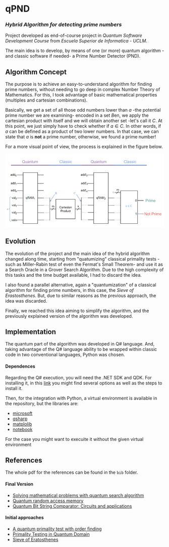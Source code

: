 # qPND
### _Hybrid Algorithm for detecting prime numbers_
 
Project developed as end-of-course project in _Quantum Software Development Course_ from _Escuela Superior de Informatica - UCLM_.

The main idea is to develop, by means of one (or more) quantum algorithm -and classic software if needed- a Prime Number Detector (PND).

## Algorithm Concept
The purpose is to achieve an easy-to-understand algorithm for finding prime numbers, without needing to go deep in complex Number Theory of Mathematics. For this, I took advantage of basic mathematical properties (multiples and cartesian combinations).

Basically, we get a set of all those odd numbers lower than $a$ -the potential prime number we are examining- encoded in a set $B$en, we apply the cartesian product with itself and we will obtain another set -let's call it $C$. At this point, we just simply have to check whether if $a \in C$. In other words, if $a$ can be defined as a product of two lower numbers. In that case, we can state that $a$ is **not** a prime number, otherwise, we found a prime number!

For a more visual point of view, the process is explained in the figure below.

![Final Version Diagram](https://github.com/SergioJF10/qPND/blob/main/doc/img/Final_Version.png?raw=true)

## Evolution
The evolution of the project and the main idea of the hybrid algorithm changed along time, starting from "quatumizing" classical primality tests -such as Miller-Rabin test of even the Fermat's Small Theorem- and use it as a Search Oracle in a Grover Search Algorithm. Due to the high complexity of this tasks and the time budget available, I had to discard the idea.

I also found a parallel alternative, again a "quantumization" of a classical algorithm for finding prime numbers, in this case, the _Sieve of Erastosthenes_. But, due to similar reasons as the previous approach, the idea was discarded.

Finally, we reached this idea aiming to simplify the algorithm, and the previously explained version of the algorithm was developed.

## Implementation
The quantum part of the algorithm was developed in Q# language. And, taking advantage of the Q# language ability to be wrapped within classic code in two conventional languages, Python was chosen.

#### Dependences
Regarding the Q# execution, you will need the .NET SDK and QDK. For installing it, in this [link](https://learn.microsoft.com/en-us/azure/quantum/install-command-line-qdk) you might find several options as well as the steps to install it. 

Then, for the integration with Python, a virtual environment is available in the repository, but the libraries are:
- [microsoft](https://pypi.org/project/microsoft/)
- [qsharp](https://pypi.org/project/qsharp/)
- [matplolib](https://pypi.org/project/matplotlib/)
- [notebook](https://pypi.org/project/notebook/)

For the case you might want to execuite it without the given virtual environment

## References
The whole pdf for the references can be found in the `bib` folder.
#### Final Version
- [Solving mathematical problems with quantum search algorithm](https://arxiv.org/abs/quant-ph/0605003)
- [Quantum random access memory](https://arxiv.org/abs/0708.1879)
- [Quantum Bit String Comparator: Circuits and applications](https://www.researchgate.net/publication/228574906_Quantum_bit_string_comparator_Circuits_and_applications)

#### Initial approaches
- [A quantum primality test with order finding](https://arxiv.org/abs/1711.02616)
- [Primality Testing in Quantum Domain](https://arxiv.org/abs/1711.02616)
- [Sieve of Eratosthenes](https://en.wikipedia.org/wiki/Sieve_of_Eratosthenes)
